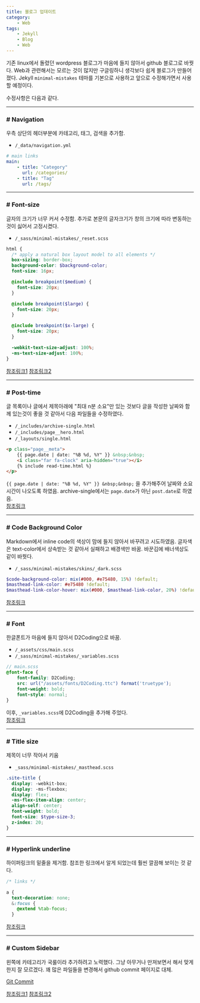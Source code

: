 ```yaml
---
title: 블로그 업데이트
category:
    - Web
tags:
    - Jekyll
    - Blog
    - Web
---
```


기존 linux에서 돌렸던 wordpress 블로그가 마음에 들지 않아서 github 블로그로 바꿧다. Web과 관련해서는 모르는 것이 많지만 구글링하니 생각보다 쉽게 블로그가 만들어졌다. Jekyll `minimal-mistakes` 테마를 기본으로 사용하고 앞으로 수정해가면서 사용할 예정이다.

수정사항은 다음과 같다.

---
### # Navigation
우측 상단의 헤더부분에 카테고리, 태그, 검색을 추가함.

- `/_data/navigation.yml`

```yml
# main links
main:
    - title: "Category"
      url: /categories/
    - title: "Tag"
      url: /tags/
```

---
### # Font-size
글자의 크기가 너무 커서 수정함. 추가로 본문의 글자크기가 창의 크기에 따라 변동하는 것이 싫어서 고정시켰다.

- `/_sass/minimal-mistakes/_reset.scss`

```scss
html {
  /* apply a natural box layout model to all elements */
  box-sizing: border-box;
  background-color: $background-color;
  font-size: 16px;

  @include breakpoint($medium) {
    font-size: 20px;
  }

  @include breakpoint($large) {
    font-size: 20px;
  }

  @include breakpoint($x-large) {
    font-size: 20px;
  }

  -webkit-text-size-adjust: 100%;
  -ms-text-size-adjust: 100%;
}
```
[참조링크1](https://daeun28.github.io/github_%EB%B8%94%EB%A1%9C%EA%B7%B8_%ED%8A%9C%ED%86%A0%EB%A6%AC%EC%96%BC/%EC%82%BD%EC%A7%88%EC%95%88%ED%95%98%EA%B3%A0_%EA%B0%84%EB%8B%A8%ED%95%98%EA%B2%8C_minimal-mistakse%ED%85%8C%EB%A7%88%EC%9D%98_%ED%8F%B0%ED%8A%B8_%ED%81%AC%EA%B8%B0_%EC%A4%84%EC%9D%B4%EA%B8%B0-post/)
[참조링크2](https://devinlife.com/howto%20github%20pages/github-pages-settings/)

---
### # Post-time
글 목록이나 글에서 제목아래에 "최대 n분 소요"만 있는 것보다 글을 작성한 날짜와 함께 있는것이 좋을 것 같아서 다음 파일들을 수정하였다.

- `/_includes/archive-single.html`
- `/_includes/page__hero.html`
- `/_layouts/single.html`

<!-- {% raw %} -->
```html
<p class="page__meta">
    {{ page.date | date: "%B %d, %Y" }} &nbsp;&nbsp;
    <i class="far fa-clock" aria-hidden="true"></i>
    {% include read-time.html %}
</p>
```

`{{ page.date | date: "%B %d, %Y" }} &nbsp;&nbsp;` 을 추가해주어 날짜와 소요시간이 나오도록 하였음. archive-single에서는 `page.date`가 아닌 `post.date`로 하였음. <br/>
[참조링크](https://github.com/mmistakes/minimal-mistakes/issues/1730)
<!-- {% endraw %} -->

---
### # Code Background Color
Markdown에서 inline code의 색상이 맘에 들지 않아서 바꾸려고 시도하였음. 글자색은 text-color에서 상속받는 것 같아서 실패하고 배경색만 바꿈. 바꾼김에 배너색상도 같이 바꿧다.

- `/_sass/minimal-mistakes/skins/_dark.scss`

```scss
$code-background-color: mix(#000, #e75480, 15%) !default;
$masthead-link-color: #e75480 !default;
$masthead-link-color-hover: mix(#000, $masthead-link-color, 20%) !default;
```
[참조링크](https://www.cross-validated.com/Personal-website-with-Minimal-Mistakes-Jekyll-Theme-HOWTO-Part-II/)

---
### # Font
한글폰트가 마음에 들지 않아서 D2Coding으로 바꿈.
- `/_assets/css/main.scss`
- `/_sass/minimal-mistakes/_variables.scss`

```scss
// main.scss
@font-face {
    font-family: D2Coding;
    src: url("/assets/fonts/D2Coding.ttc") format('truetype');
    font-weight: bold;
    font-style: normal;
}
```
이후, `_variables.scss`에 D2Coding을 추가해 주었다. <br/>
[참조링크](https://github.com/mmistakes/minimal-mistakes/issues/1571)

---
### # Title size
제목이 너무 작아서 키움
- `_sass/minimal-mistakes/_masthead.scss`
```scss
.site-title {
  display: -webkit-box;
  display: -ms-flexbox;
  display: flex;
  -ms-flex-item-align: center;
  align-self: center;
  font-weight: bold;
  font-size: $type-size-3;
  z-index: 20;
}
```

---
### # Hyperlink underline
하이퍼링크의 밑줄을 제거함. 참조한 링크에서 알게 되었는데 훨씬 깔끔해 보이는 것 같다.

```scss
/* links */

a {
  text-decoration: none;
  &:focus {
    @extend %tab-focus;
  }
```
[참조링크](https://devinlife.com/howto%20github%20pages/github-pages-settings/)

---

### # Custom Sidebar
왼쪽에 카테고리가 국룰이라 추가하려고 노력했다. 그냥 아무거나 만져보면서 해서 맞게 한지 잘 모르겠다. 꽤 많은 파일들을 변경해서 github commit 페이지로 대체.

[Git Commit](https://github.com/vyzil/vyzil.github.io/commit/f6d337ac4346f707ab7798d5d5bd607f11fbf701)

[참조링크1](https://mmistakes.github.io/minimal-mistakes/docs/layouts/#custom-sidebar-navigation-menu)
[참조링크2](https://blog.jungbin.kim/notes/2018-02-22-apply-sidebar-minimalmistake-jekyll/)
